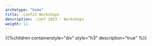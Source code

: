 ```yaml
---
archetype: "home"
title: .conf23 Workshops
description: .conf 2023 - Workshops
weight: 11
---
```


{{%children containerstyle="div" style="h3" description="true" %}}
